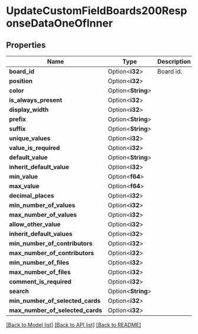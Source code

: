 # UpdateCustomFieldBoards200ResponseDataOneOfInner

## Properties

Name | Type | Description | Notes
------------ | ------------- | ------------- | -------------
**board_id** | Option<**i32**> | Board id. | [optional]
**position** | Option<**i32**> |  | [optional]
**color** | Option<**String**> |  | [optional]
**is_always_present** | Option<**i32**> |  | [optional]
**display_width** | Option<**i32**> |  | [optional]
**prefix** | Option<**String**> |  | [optional]
**suffix** | Option<**String**> |  | [optional]
**unique_values** | Option<**i32**> |  | [optional]
**value_is_required** | Option<**i32**> |  | [optional]
**default_value** | Option<**String**> |  | [optional]
**inherit_default_value** | Option<**i32**> |  | [optional]
**min_value** | Option<**f64**> |  | [optional]
**max_value** | Option<**f64**> |  | [optional]
**decimal_places** | Option<**i32**> |  | [optional]
**min_number_of_values** | Option<**i32**> |  | [optional]
**max_number_of_values** | Option<**i32**> |  | [optional]
**allow_other_value** | Option<**i32**> |  | [optional]
**inherit_default_values** | Option<**i32**> |  | [optional]
**min_number_of_contributors** | Option<**i32**> |  | [optional]
**max_number_of_contributors** | Option<**i32**> |  | [optional]
**min_number_of_files** | Option<**i32**> |  | [optional]
**max_number_of_files** | Option<**i32**> |  | [optional]
**comment_is_required** | Option<**i32**> |  | [optional]
**search** | Option<**String**> |  | [optional]
**min_number_of_selected_cards** | Option<**i32**> |  | [optional]
**max_number_of_selected_cards** | Option<**i32**> |  | [optional]

[[Back to Model list]](../README.md#documentation-for-models) [[Back to API list]](../README.md#documentation-for-api-endpoints) [[Back to README]](../README.md)


